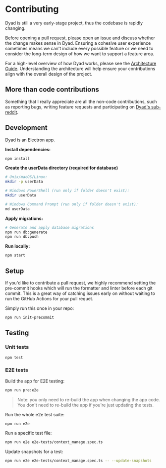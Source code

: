 # Contributing

Dyad is still a very early-stage project, thus the codebase is rapidly changing.

Before opening a pull request, please open an issue and discuss whether the change makes sense in Dyad. Ensuring a cohesive user experience sometimes means we can't include every possible feature or we need to consider the long-term design of how we want to support a feature area.

For a high-level overview of how Dyad works, please see the [Architecture Guide](./docs/architecture.md). Understanding the architecture will help ensure your contributions align with the overall design of the project.

## More than code contributions

Something that I really appreciate are all the non-code contributions, such as reporting bugs, writing feature requests and participating on [Dyad's sub-reddit](https://www.reddit.com/r/dyadbuilders).

## Development

Dyad is an Electron app.

**Install dependencies:**

```sh
npm install
```

**Create the userData directory (required for database)**

```sh
# Unix/macOS/Linux:
mkdir -p userData

# Windows PowerShell (run only if folder doesn't exist):
mkdir userData

# Windows Command Prompt (run only if folder doesn't exist):
md userData
```

**Apply migrations:**

```sh
# Generate and apply database migrations
npm run db:generate
npm run db:push
```

**Run locally:**

```sh
npm start
```

## Setup

If you'd like to contribute a pull request, we highly recommend setting the pre-commit hooks which will run the formatter and linter before each git commit. This is a great way of catching issues early on without waiting to run the GitHub Actions for your pull requet.

Simply run this once in your repo:

```sh
npm run init-precommit
```

## Testing

### Unit tests

```sh
npm test
```

### E2E tests

Build the app for E2E testing:

```sh
npm run pre:e2e
```

> Note: you only need to re-build the app when changing the app code. You don't need to re-build the app if you're just updating the tests.

Run the whole e2e test suite:

```sh
npm run e2e
```

Run a specific test file:

```sh
npm run e2e e2e-tests/context_manage.spec.ts
```

Update snapshots for a test:

```sh
npm run e2e e2e-tests/context_manage.spec.ts -- --update-snapshots
```
